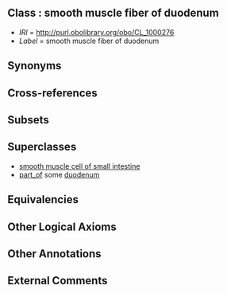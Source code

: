 
## Class : smooth muscle fiber of duodenum

 * *IRI* = http://purl.obolibrary.org/obo/CL_1000276
 * *Label* = smooth muscle fiber of duodenum

## Synonyms


## Cross-references


## Subsets


## Superclasses

 * [smooth muscle cell of small intestine](../../CL/75/CL_1000275.md)
 * [part_of](../../BFO/50/BFO_0000050.md) some [duodenum](../../UBERON/14/UBERON_0002114.md)

## Equivalencies


## Other Logical Axioms


## Other Annotations


## External Comments

